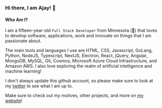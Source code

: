 ### Hi there, I am Ajay! 👋

#### Who Am I?
I am a fifteen-year-old `Full Stack Developer` from Minnesota (🥶) that loves to develop software, applications, work and innovate on things that I am passionate about. 

The main tools and languages I use are HTML, CSS, Javascript, GoLang, Python, NodeJS, Typescript, NextJS, Electron, React, jQuery, Angular, MongoDB, MySQL, Git, Cosmos, Microsoft Azure Cloud Infrastructure, and Amazon AWS. I also love exploring the realm of artificial intelligence and machine learning!

I don't always update this github account, so please make sure to look at my [twitter](https://twitter.com/tamperable) to see what I am up to. 

Make sure to check out my motives, other projects, and more on [my website](https://ajaymsra.com/)!



<!--
**pwotedev/pwotedev** is a ✨ _special_ ✨ repository because its `README.md` (this file) appears on your GitHub profile.

Here are some ideas to get you started:

- 🔭 I’m currently working on ...
- 🌱 I’m currently learning ...
- 👯 I’m looking to collaborate on ...
- 🤔 I’m looking for help with ...
- 💬 Ask me about ...
- 📫 How to reach me: ...
- 😄 Pronouns: ...
- ⚡ Fun fact: ...
-->

